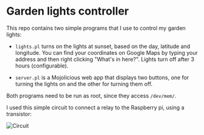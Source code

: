 # Garden lights controller

This repo contains two simple programs that I use to control my garden lights:

  - `lights.pl` turns on the lights at sunset, based on the day, latitude and
    longitude. You can find your coordinates on Google Maps by typing your 
    address and then right clicking "What's in here?". Lights turn off after 3
    hours (configurable).

  - `server.pl` is a Mojolicious web app that displays two buttons, one for
    turning the lights on and the other for turning them off.

Both programs need to be run as root, since they access `/dev/mem/`.

I used this simple circuit to connect a relay to the Raspberry pi, using a 
transistor:

![Circuit](http://www.reuk.co.uk/OtherImages/connect-raspberry-pi-to-a-relay.jpg)
